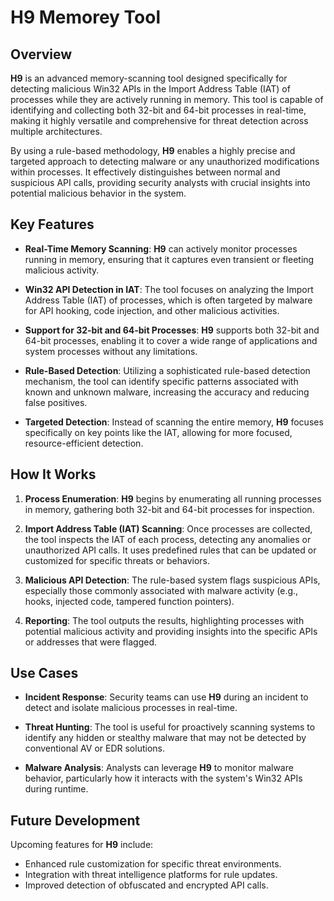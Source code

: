 # H9 Memorey Tool

## Overview

**H9** is an advanced memory-scanning tool designed specifically for detecting malicious Win32 APIs in the Import Address Table (IAT) of processes while they are actively running in memory. This tool is capable of identifying and collecting both 32-bit and 64-bit processes in real-time, making it highly versatile and comprehensive for threat detection across multiple architectures.

By using a rule-based methodology, **H9** enables a highly precise and targeted approach to detecting malware or any unauthorized modifications within processes. It effectively distinguishes between normal and suspicious API calls, providing security analysts with crucial insights into potential malicious behavior in the system.

## Key Features

- **Real-Time Memory Scanning**: **H9** can actively monitor processes running in memory, ensuring that it captures even transient or fleeting malicious activity.
  
- **Win32 API Detection in IAT**: The tool focuses on analyzing the Import Address Table (IAT) of processes, which is often targeted by malware for API hooking, code injection, and other malicious activities.

- **Support for 32-bit and 64-bit Processes**: **H9** supports both 32-bit and 64-bit processes, enabling it to cover a wide range of applications and system processes without any limitations.

- **Rule-Based Detection**: Utilizing a sophisticated rule-based detection mechanism, the tool can identify specific patterns associated with known and unknown malware, increasing the accuracy and reducing false positives.

- **Targeted Detection**: Instead of scanning the entire memory, **H9** focuses specifically on key points like the IAT, allowing for more focused, resource-efficient detection.

## How It Works

1. **Process Enumeration**: **H9** begins by enumerating all running processes in memory, gathering both 32-bit and 64-bit processes for inspection.
   
2. **Import Address Table (IAT) Scanning**: Once processes are collected, the tool inspects the IAT of each process, detecting any anomalies or unauthorized API calls. It uses predefined rules that can be updated or customized for specific threats or behaviors.
   
3. **Malicious API Detection**: The rule-based system flags suspicious APIs, especially those commonly associated with malware activity (e.g., hooks, injected code, tampered function pointers).

4. **Reporting**: The tool outputs the results, highlighting processes with potential malicious activity and providing insights into the specific APIs or addresses that were flagged.

## Use Cases

- **Incident Response**: Security teams can use **H9** during an incident to detect and isolate malicious processes in real-time.
  
- **Threat Hunting**: The tool is useful for proactively scanning systems to identify any hidden or stealthy malware that may not be detected by conventional AV or EDR solutions.
  
- **Malware Analysis**: Analysts can leverage **H9** to monitor malware behavior, particularly how it interacts with the system's Win32 APIs during runtime.

## Future Development

Upcoming features for **H9** include:

- Enhanced rule customization for specific threat environments.
- Integration with threat intelligence platforms for rule updates.
- Improved detection of obfuscated and encrypted API calls.
